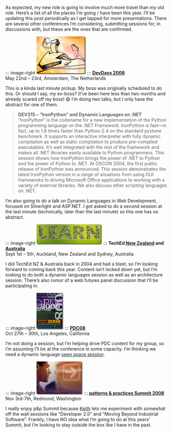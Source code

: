 As expected, my new role is going to involve much more travel than my
old role. Here’s a list of all the places I’m going / have been this
year. I’ll be updating this post periodically as I get tapped for more
presentations. There are several other conferences I’m considering,
submitting sessions for, in discussions with, but these are the ones
that are confirmed.

::: image-right
[![dutchdevdays](https://raw.githubusercontent.com/devhawk/devhawk.github.io/master/images/blog/dutchdevdays_3.jpg)](http://www.devdays.nl/)
:::
**[DevDays 2008](http://www.devdays.nl)**\
May 22nd – 23rd, Amsterdam, The Netherlands

This is a kinda last minute pickup. My boss was originally scheduled to
do this. Or should I say, my ex-boss? (I’ve been here less than two
months and already scared off my boss!
:smile: I’m doing two talks, but I only have the abstract for one of them.

> **DEV315 – “IronPython” and Dynamic Languages on .NET**\
> “IronPython” is the codename for a new implementation of the Python
> programming language on the .NET Framework. IronPython is fast—in
> fact, up to 1.8 times faster than Python-2.4 on the standard pystone
> benchmark. It supports an interactive interpreter with fully dynamic
> compilation as well as static compilation to produce pre-compiled
> executables. It’s well integrated with the rest of the framework and
> makes all .NET libraries easily available to Python programmers. This
> session shows how IronPython brings the power of .NET to Python and
> the power of Python to .NET. At OSCON 2004, the first public release
> of IronPython was announced. This session demonstrates the latest
> IronPython version in a range of situations from using GUI frameworks
> to driving Microsoft Office applications to working with a variety of
> external libraries. We also discuss other scripting languages on .NET.

I’m also going to do a talk on Dynamic Languages in Web Development,
focused on Silverlight and ASP.NET. I got asked to do a second session
at the last minute (technically, later than the last minute) so this one
has no abstract.

::: image-right
![teched](https://raw.githubusercontent.com/devhawk/devhawk.github.io/master/images/blog/teched_3.jpg)
:::
**TechEd [New Zealand](http://www.microsoft.com/nz/teched08/index.aspx)
and [Australia](http://www.microsoft.com.au/teched/default.aspx)**\
Sept 1st – 5th, Auckland, New Zealand and Sydney, Australia 

I did TechEd NZ & Australia back in 2004 and had a blast, so I’m looking
forward to coming back this year. Content isn’t locked down yet, but I’m
looking to do both a dynamic languages session as well as an
architecture session. There’s also rumor of a web futures panel
discussion that I’ll be participating in.

::: image-right
![PDC](https://raw.githubusercontent.com/devhawk/devhawk.github.io/master/images/blog/pdc_flair_thumb.jpg)
:::
**[PDC08](http://microsoftpdc.com/)**\
Oct 27th – 30th, Los Angeles, California

I’m not doing a session, but I’m helping drive PDC content for my group,
so I’m assuming I’ll be at the conference in some capacity. I’m thinking
we need a dynamic language [open space
session](http://microsoftpdc.com/Agenda/UnSessions.aspx#open-space).

::: image-right
![](https://raw.githubusercontent.com/devhawk/devhawk.github.io/master/images/blog/pnpSummitHero_ba4d0b19-a8c8-4db7-b1ff-79ceffba7109.jpg)
:::
**[patterns & practices Summit 2008](http://www.pnpsummit.com/west2008/west2008.aspx)**\
Nov 3rd-7th, Redmond, Washington

I really enjoy p&p Summit because
[Keith](http://weblogs.asp.net/kpleas/) lets me experiment with somewhat
off the wall sessions like “Developer 2.0” and “Moving Beyond Industrial
Software”. Frankly, I have NO idea what I’m going to do at this years’
Summit, but I’m looking to stay outside the box like I have in the past.

